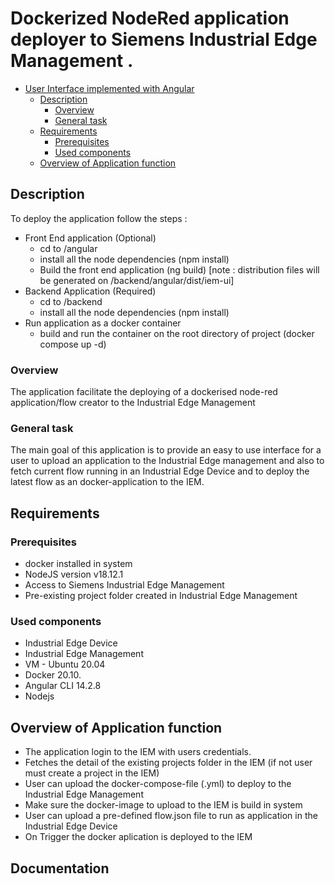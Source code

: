 # Dockerized NodeRed application deployer to Siemens Industrial Edge Management .


- [User Interface implemented with Angular](#user-interface-implemented-with-angular)
  - [Description](#description)
    - [Overview](#overview)
    - [General task](#general-task)
  - [Requirements](#requirements)
    - [Prerequisites](#prerequisites)
    - [Used components](#used-components)
  - [Overview of Application function](#overview-of-application-function)

## Description

To deploy the application follow the steps : 
  - Front End application (Optional) 
    - cd to /angular
    - install all the node dependencies (npm install)
    - Build the front end application (ng build) [note : distribution files will be generated on /backend/angular/dist/iem-ui] 
  - Backend Application (Required)
    - cd to /backend
    - install all the node dependencies (npm install)
  - Run application as a docker container
    - build and run the container on the root directory of project  (docker compose up -d) 

###  Overview
The application facilitate the deploying of a dockerised node-red application/flow creator to the Industrial Edge Management 


### General task

The main goal of this application is to provide an easy to use interface for a user to upload an application to the Industrial Edge management and also to fetch current flow running in an Industrial Edge Device and to deploy the latest flow as an docker-application to the IEM. 

## Requirements

###  Prerequisites

- docker installed in system
- NodeJS version v18.12.1 
- Access to Siemens Industrial Edge Management
- Pre-existing project folder created in Industrial Edge Management

### Used components

- Industrial Edge Device 
- Industrial Edge Management 
- VM - Ubuntu 20.04
- Docker 20.10.
- Angular CLI 14.2.8
- Nodejs

## Overview of Application function


- The application login to the IEM with users credentials.
- Fetches the detail of the existing projects folder in the IEM (if not user must create a project in the IEM)
- User can upload the docker-compose-file (.yml) to deploy to the Industrial Edge Management
- Make sure the docker-image to upload to the IEM is build in system
- User can upload a pre-defined flow.json file to run as application in the Industrial Edge Device
- On Trigger the docker aplication is deployed to the IEM


## Documentation

